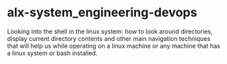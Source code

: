 # alx-system_engineering-devops
Looking into the shell in the linux system: how to look around directories, display current directory contents and other main navigation techniques that will help us while operating on a linux machine or any machine that has a linux system or bash installed.